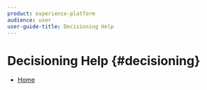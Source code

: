 ```yaml
---
product: experience-platform
audience: user
user-guide-title: Decisioning Help
---
```


# Decisioning Help {#decisioning}

+ [Home](home.md)
